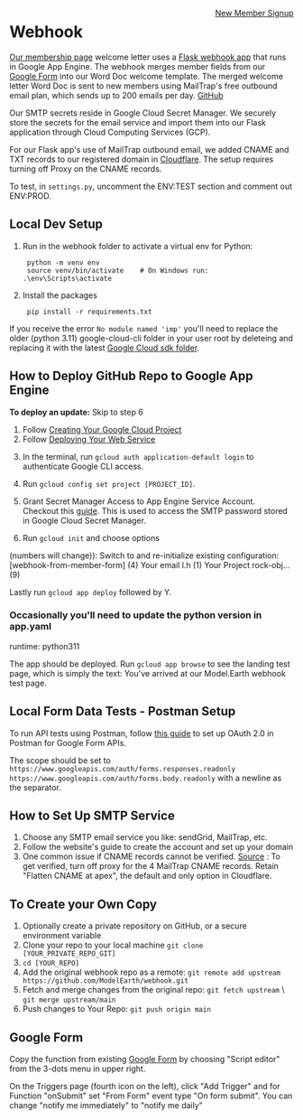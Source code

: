 <a style="float:right" href="https://docs.google.com/forms/d/e/1FAIpQLScXSX0_myDcB4_Z32hpGC71PXVsMmgy_dyZPY0aPEWamyzV-w/viewform" class="btn btn-success">New Member Signup</a>

# Webhook

[Our membership page](/community/members) welcome letter uses a [Flask webhook app](https://github.com/modelEarth/webhook) that runs in Google App Engine. The webhook merges member fields from our [Google Form](https://docs.google.com/forms/d/e/1FAIpQLScXSX0_myDcB4_Z32hpGC71PXVsMmgy_dyZPY0aPEWamyzV-w/viewform) into our Word Doc welcome template. The merged welcome letter Word Doc is sent to new members using MailTrap's free outbound email plan, which sends up to 200 emails per day.  <a href="https://github.com/modelearth/webhook/">GitHub</a>

Our SMTP secrets reside in Google Cloud Secret Manager. We securely store the secrets for the email service and import them into our Flask application through Cloud Computing Services (GCP).

For our Flask app's use of MailTrap outbound email, we added CNAME and TXT records to our registered domain in [Cloudflare](../../../localsite/start/cloudflare/). The&nbsp;setup requires turning off Proxy on the CNAME records.

To test, in `settings.py`, uncomment the ENV:TEST section and comment out ENV:PROD.


## Local Dev Setup

<!--
.python-version file contained 3.11
Probably from running:
pyenv local 3.11

        python3.11 -m venv env

Our notes on changing your Python version using [pyenv](https://model.earth/io/coders/python/)
-->

1. Run in the webhook folder to activate a virtual env for Python:

        python -m venv env
        source venv/bin/activate    # On Windows run: .\env\Scripts\activate

2. Install the packages

        pip install -r requirements.txt

<!--
There's no package.json for this
        npm ci
npm ci (clean install) is similar to npm install, but doesn't modify the package-lock.json.  
Alternatively, run: `pip install -r requirements.txt`
-->

If you receive the error `No module named 'imp'` you'll need to replace the older (python 3.11) google-cloud-cli folder in your user root by deleteing and replacing it with the latest [Google Cloud sdk folder](https://cloud.google.com/sdk/docs/install).

## How to Deploy GitHub Repo to Google App Engine

**To deploy an update:** Skip to step 6

1. Follow [Creating Your Google Cloud Project](https://cloud.google.com/appengine/docs/standard/python3/building-app/creating-gcp-project)
2. Follow [Deploying Your Web Service](https://cloud.google.com/appengine/docs/standard/python3/building-app/deploying-web-service)

<!-- gcloud app deploy -->

3. In the terminal, run `gcloud auth application-default login` to authenticate Google CLI access.
4. Run `gcloud config set project [PROJECT_ID]`.
5. Grant Secret Manager Access to App Engine Service Account.  
Checkout this [guide](https://cloud.google.com/secret-manager/docs/access-control). This is used to access the SMTP password stored in Google Cloud Secret Manager.

6. Run `gcloud init` and choose options

(numbers will change)): 
Switch to and re-initialize existing configuration: [webhook-from-member-form] (4)
Your email l.h (1) 
Your Project rock-obj... (9)  
  
<!--And ignore .boto error.-->

Lastly run `gcloud app deploy` followed by Y.


### Occasionally you'll need to update the python version in app.yaml

runtime: python311


<!--
In cmd prompt, created configuration name:
webhook-from-member-form
l h @ g mail

Ignore: Error creating a default .boto configuration file. Please run [gsutil config -n] if you would like to create this file. Because:
"In most cases, users who want to use a CLI to work with Cloud Storage should not use the gsutil tool. Instead, you should work with the Google Cloud CLI and use gcloud storage commands."
Source: https://cloud.google.com/storage/docs/gsutil_install

Why does `gcloud app deploy` upload 2031 files?

You can stream logs from the command line by running:
  $ gcloud app logs tail -s default

To terminate log streaming:
Ctrl + C

To view your application in the web browser run:
  $ gcloud app browse

You'll see:
You've arrived at the Model.Earth Webhook test page
-->

The app should be deployed. Run `gcloud app browse` to see the landing test page, which is simply the text: You've arrived at our Model.Earth webhook test page.

## Local Form Data Tests - Postman Setup

To run API tests using Postman, follow [this guide](https://blog.postman.com/how-to-access-google-apis-using-oauth-in-postman/) to set up OAuth 2.0 in Postman for Google Form APIs.

The scope should be set to `https://www.googleapis.com/auth/forms.responses.readonly  https://www.googleapis.com/auth/forms.body.readonly` with a newline as the separator.

## How to Set Up SMTP Service

1. Choose any SMTP email service you like: sendGrid, MailTrap, etc.
2. Follow the website's guide to create the account and set up your domain
3. One common issue if CNAME records cannot be verified. 
    [Source](https://developers.cloudflare.com/dns/manage-dns-records/troubleshooting/cname-domain-verification/) : To get verified, turn off proxy for the 4 MailTrap CNAME records. Retain "Flatten CNAME at apex", the default and only option in Cloudflare.


## To Create your Own Copy

1. Optionally create a private repository on GitHub, or a secure environment variable
2. Clone your repo to your local machine `git clone [YOUR_PRIVATE_REPO_GIT]`
3. `cd [YOUR_REPO]`
4. Add the original webhook repo as a remote: `git remote add upstream https://github.com/ModelEarth/webhook.git`
5. Fetch and merge changes from the original repo: `git fetch upstream` \ `git merge upstream/main`
6. Push changes to Your Repo: `git push origin main`

## Google Form

Copy the function from existing [Google Form](https://docs.google.com/forms/d/e/1FAIpQLScXSX0_myDcB4_Z32hpGC71PXVsMmgy_dyZPY0aPEWamyzV-w/viewform) by choosing "Script editor" from the 3-dots menu in upper right.

On the Triggers page (fourth icon on the left), click "Add Trigger" and for Function "onSubmit" set "From Form" event type "On form submit".  You can change "notify me immediately" to "notify me daily"


